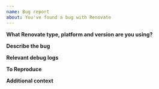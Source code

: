 ```yaml
---
name: Bug report
about: You've found a bug with Renovate
---
```


**What Renovate type, platform and version are you using?**

<!-- Tell us if you're using the hosted App, or if you are self-hosted Renovate yourself. Platform too (GitHub, GitLab, etc) plus which version of Renovate if you're self-hosted. -->

**Describe the bug**

<!-- A clear and concise description of what the bug is. -->

**Relevant debug logs**

<!--
Try not to raise a bug report unless you've looked at the logs first.

If you're running self-hosted, run with `--log-level=debug` or LOG_LEVEL=debug and search for whatever dependency/branch/PR that is causing the problem. If you are using the Renovate App, log into https://app.renovatebot.com/dashboard and locate the correct job log for when the problem occurred (e.g. when the PR was created). 

Paste the *relevant* logs here, not the entire thing and not just a link to the dashboard (others do not have permissions to view them).
-->

**To Reproduce**

<!-- To fix a bug, we usually need a *minimal* public repository to reproduce it in, before verifying that our fix works using the same repo. If you provide a public repo that already reproduces the problem, then your bug will get highest priority for fixing. If you can't reproduce it in a simple repo, do your best to describe how it could be reproduced, or under what circumstances the bug occurs, but it's possible that nobody will start work on it if there's no way to reproduce it without a lot of work. -->

**Additional context**

<!-- Add any other context about the problem here, including your own debugging or ideas on what went wrong. -->
